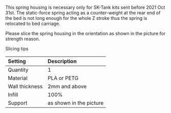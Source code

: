 This spring housing is necessary only for SK-Tank kits sent before 2021 Oct 31st. The static-force spring acting as a counter-weight at the rear end of the bed is not long enough for the whole Z stroke thus the spring is relocated to bed carriage.


Please slice the spring housing in the orientation as shown in the picture for strength reason.


Slicing tips

|Setting        |Description             |
|:--------------|:-----------------------|
|Quantity       |1                       |
|Material       |PLA or PETG             |
|Wall thickness |2mm and above           |
|Infill         |100%                    |
|Support        |as shown in the picture |

